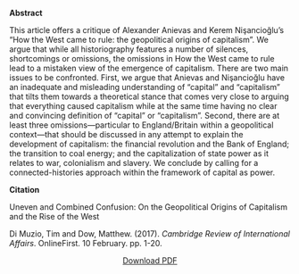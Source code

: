 <b>Abstract</b>

This article offers a critique of Alexander Anievas and Kerem Nişancioğlu’s “How the West came to rule: the geopolitical origins of capitalism”. We argue that while all historiography features a number of silences, shortcomings or omissions, the omissions in How the West came to rule lead to a mistaken view of the emergence of capitalism. There are two main issues to be confronted. First, we argue that Anievas and Nişancioğlu have an inadequate and misleading understanding of “capital” and “capitalism” that tilts them towards a theoretical stance that comes very close to arguing that everything caused capitalism while at the same time having no clear and convincing definition of “capital” or “capitalism”. Second, there are at least three omissions—particular to England/Britain within a geopolitical context—that should be discussed in any attempt to explain the development of capitalism: the financial revolution and the Bank of England; the transition to coal energy; and the capitalization of state power as it relates to war, colonialism and slavery. We conclude by calling for a connected-histories approach within the framework of capital as power.

<b>Citation</b>

Uneven and Combined Confusion: On the Geopolitical Origins of Capitalism and the Rise of the West

Di Muzio, Tim and Dow, Matthew. (2017). <i>Cambridge Review of International Affairs</i>. OnlineFirst. 10 February. pp. 1-20.

<div style="text-align:center">
<a href="https://bnarchives.yorku.ca/501/2/20170200_di_muzio_dow_uneven_and_combined_confusion_postprint.pdf">Download PDF</a>
</div>


